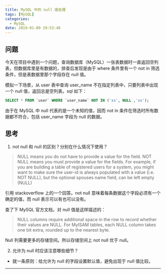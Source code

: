 ```yaml
---
title: MySQL 中的 null 值处理
tags: [MySQL]
categories:
  - MySQL
date: 2019-01-09 19:53:48
---
```


## 问题

今天在项目中遇到一个问题，查询数据库（MySQL）一张表数据时一直返回空列表，但数据库里是有数据的，排查后发现是由于 where 条件里有一个 not in 筛选条件，但是表数据里那个字段存在 null 值。

模拟一下场景，从 user 表中查询 user_name 不在指定列表中，只要列表中出现一个 null 值，返回总是空列表。sql 如下：

```sql
SELECT * FROM `user` WHERE `user_name` NOT IN ('xx', NULL ,'xx');
```

由于在 MySQL 中 null 代表的是一个未知的值，因而 not in 条件在筛选时所有数据都不符合，包括 user_name 字段为 null 的数据。

## 思考

1. not null 和 null 的区别？分别在什么情况下使用？

<!-- more -->

> NULL means you do not have to provide a value for the field.
  NOT NULL means you must provide a value for the fields.
  For example, if you are building a table of registered users for a system, you might want to make sure the user-id is always populated with a value (i.e. NOT NULL), but the optional spouses name field, can be left empty (NULL)

引用 stackoverflow 上的一个回答。not null 意味着每条数据这个字段必须有一个确定的值，而 null 表示可以有也可以没有。

查了下 MySQL 官方文档，对 null 值是这样描述的：

> NULL columns require additional space in the row to record whether their values are NULL. For MyISAM tables, each NULL column takes one bit extra, rounded up to the nearest byte.

Null 列需要更多的存储空间。所以存储空间上 not null 优于 null。

2. 允许为 null 时应该注意哪些细节？

- 就一条原则：给允许为 null 的字段设置默认值，避免出现于 null 值比较。

<hr />